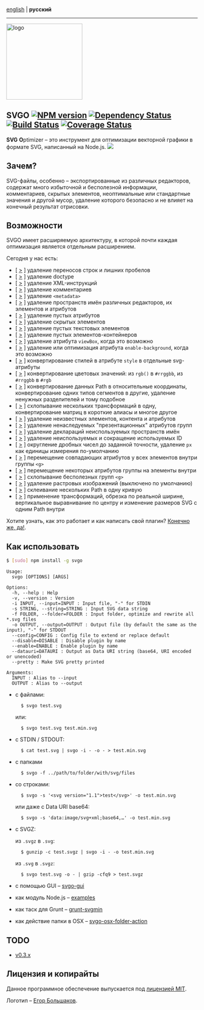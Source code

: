 [english](https://github.com/svg/svgo/blob/master/README.md) | **русский**
- - -

<img src="http://soulshine.in/svgo.svg" width="200" height="200" alt="logo"/>

## SVGO [![NPM version](https://badge.fury.io/js/svgo.png)](https://npmjs.org/package/svgo) [![Dependency Status](https://gemnasium.com/svg/svgo.png)](https://gemnasium.com/svg/svgo) [![Build Status](https://secure.travis-ci.org/svg/svgo.png)](https://travis-ci.org/svg/svgo) [![Coverage Status](https://coveralls.io/repos/svg/svgo/badge.png?branch=master)](https://coveralls.io/r/svg/svgo)

**SVG** **O**ptimizer – это инструмент для оптимизации векторной графики в формате SVG, написанный на Node.js.
![](https://mc.yandex.ru/watch/18431326)

## Зачем?

SVG-файлы, особенно – экспортированные из различных редакторов, содержат много избыточной и бесполезной информации, комментариев, скрытых элементов, неоптимальные или стандартные значения и другой мусор, удаление которого безопасно и не влияет на конечный результат отрисовки.

## Возможности

SVGO имеет расширяемую архитектуру, в которой почти каждая оптимизация является отдельным расширением.

Сегодня у нас есть:

* [ [>](https://github.com/svg/svgo/blob/master/plugins/cleanupAttrs.js) ] удаление переносов строк и лишних пробелов
* [ [>](https://github.com/svg/svgo/blob/master/plugins/removeDoctype.js) ] удаление doctype
* [ [>](https://github.com/svg/svgo/blob/master/plugins/removeXMLProcInst.js) ] удаление XML-инструкций
* [ [>](https://github.com/svg/svgo/blob/master/plugins/removeComments.js) ] удаление комментариев
* [ [>](https://github.com/svg/svgo/blob/master/plugins/removeMetadata.js) ] удаление `<metadata>`
* [ [>](https://github.com/svg/svgo/blob/master/plugins/removeEditorsNSData.js) ] удаление пространств имён различных редакторов, их элементов и атрибутов
* [ [>](https://github.com/svg/svgo/blob/master/plugins/removeEmptyAttrs.js) ] удаление пустых атрибутов
* [ [>](https://github.com/svg/svgo/blob/master/plugins/removeHiddenElems.js) ] удаление скрытых элементов
* [ [>](https://github.com/svg/svgo/blob/master/plugins/removeEmptyText.js) ] удаление пустых текстовых элементов
* [ [>](https://github.com/svg/svgo/blob/master/plugins/removeEmptyContainers.js) ] удаление пустых элементов-контейнеров
* [ [>](https://github.com/svg/svgo/blob/master/plugins/removeViewBox.js) ] удаление атрибута `viewBox`, когда это возможно
* [ [>](https://github.com/svg/svgo/blob/master/plugins/cleanupEnableBackground.js) ] удаление или оптимизация атрибута `enable-background`, когда это возможно
* [ [>](https://github.com/svg/svgo/blob/master/plugins/convertStyleToAttrs.js) ] конвертирование стилей в атрибуте `style` в отдельные svg-атрибуты
* [ [>](https://github.com/svg/svgo/blob/master/plugins/convertColors.js) ] конвертирование цветовых значений: из `rgb()` в `#rrggbb`, из `#rrggbb` в `#rgb`
* [ [>](https://github.com/svg/svgo/blob/master/plugins/convertPathData.js) ] конвертирование данных Path в относительные координаты, конвертирование одних типов сегментов в другие, удаление ненужных разделителей и тому подобное
* [ [>](https://github.com/svg/svgo/blob/master/plugins/convertTransform.js) ] схлопывание нескольких трансформаций в одну, конвертирование матриц в короткие алиасы и многое другое
* [ [>](https://github.com/svg/svgo/blob/master/plugins/removeUnknownsAndDefaults.js) ] удаление неизвестных элементов, контента и атрибутов
* [ [>](https://github.com/svg/svgo/blob/master/plugins/removeNonInheritableGroupAttrs.js) ] удаление ненаследуемых "презентационных" атрибутов групп
* [ [>](https://github.com/svg/svgo/blob/master/plugins/removeUnusedNS.js) ] удаление  деклараций неиспользуемых пространств имён
* [ [>](https://github.com/svg/svgo/blob/master/plugins/cleanupIDs.js) ] удаление неиспользуемых и сокращение используемых ID
* [ [>](https://github.com/svg/svgo/blob/master/plugins/cleanupNumericValues.js) ] округление дробных чисел до заданной точности, удаление `px` как единицы измерения по-умолчанию
* [ [>](https://github.com/svg/svgo/blob/master/plugins/moveElemsAttrsToGroup.js) ] перемещение совпадающих атрибутов у всех элементов внутри группы `<g>`
* [ [>](https://github.com/svg/svgo/blob/master/plugins/moveGroupAttrsToElems.js) ] перемещение некоторых атрибутов группы на элементы внутри
* [ [>](https://github.com/svg/svgo/blob/master/plugins/collapseGroups.js) ] схлопывание бесполезных групп `<g>`
* [ [>](https://github.com/svg/svgo/blob/master/plugins/removeRasterImages.js) ] удаление растровых изображений (выключено по умолчанию)
* [ [>](https://github.com/svg/svgo/blob/master/plugins/mergePaths.js) ] склеивание нескольких Path в одну кривую
* [ [>](https://github.com/svg/svgo/blob/master/plugins/transformsWithOnePath.js) ] применение трансформаций, обрезка по реальной ширине, вертикальное выравнивание по центру и изменение размеров SVG с одним Path внутри

Хотите узнать, как это работает и как написать свой плагин? [Конечно же, да!](https://github.com/svg/svgo/blob/master/docs/how-it-works/ru.md).


## Как использовать

```sh
$ [sudo] npm install -g svgo
```

```
Usage:
  svgo [OPTIONS] [ARGS]

Options:
  -h, --help : Help
  -v, --version : Version
  -i INPUT, --input=INPUT : Input file, "-" for STDIN
  -s STRING, --string=STRING : Input SVG data string
  -f FOLDER, --folder=FOLDER : Input folder, optimize and rewrite all *.svg files
  -o OUTPUT, --output=OUTPUT : Output file (by default the same as the input), "-" for STDOUT
  --config=CONFIG : Config file to extend or replace default
  --disable=DISABLE : Disable plugin by name
  --enable=ENABLE : Enable plugin by name
  --datauri=DATAURI : Output as Data URI string (base64, URI encoded or unencoded)
  --pretty : Make SVG pretty printed

Arguments:
  INPUT : Alias to --input
  OUTPUT : Alias to --output
```

* с файлами:

        $ svgo test.svg

    или:

        $ svgo test.svg test.min.svg

* с STDIN / STDOUT:

        $ cat test.svg | svgo -i - -o - > test.min.svg

* с папками

        $ svgo -f ../path/to/folder/with/svg/files

* со строками:

        $ svgo -s '<svg version="1.1">test</svg>' -o test.min.svg

    или даже с Data URI base64:

        $ svgo -s 'data:image/svg+xml;base64,…' -o test.min.svg

* с SVGZ:

    из `.svgz` в `.svg`:

        $ gunzip -c test.svgz | svgo -i - -o test.min.svg

    из `.svg` в `.svgz`:

        $ svgo test.svg -o - | gzip -cfq9 > test.svgz

* с помощью GUI – [svgo-gui](https://github.com/svg/svgo-gui)
* как модуль Node.js – [examples](https://github.com/svg/svgo/tree/master/examples)
* как таск для Grunt – [grunt-svgmin](https://github.com/sindresorhus/grunt-svgmin)
* как действие папки в OSX – [svgo-osx-folder-action](https://github.com/svg/svgo-osx-folder-action)

## TODO

* [v0.3.x](https://github.com/svg/svgo/issues?milestone=7&state=open)


## Лицензия и копирайты

Данное программное обеспечение выпускается под [лицензией MIT](https://github.com/svg/svgo/blob/master/LICENSE).

Логотип – [Егор Большаков](http://xizzzy.ru/).

